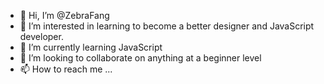 - 👋 Hi, I’m @ZebraFang
- 👀 I’m interested in learning to become a better designer and JavaScript developer.
- 🌱 I’m currently learning JavaScript
- 💞️ I’m looking to collaborate on anything at a beginner level
- 📫 How to reach me ...

<!---
ZebraFang/ZebraFang is a ✨ special ✨ repository because its `README.md` (this file) appears on your GitHub profile.
You can click the Preview link to take a look at your changes.
--->
